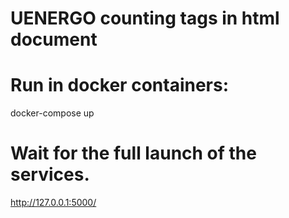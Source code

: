 # UENERGO counting tags in html document

# Run in docker containers:

docker-compose up

# Wait for the full launch of the services.

http://127.0.0.1:5000/




